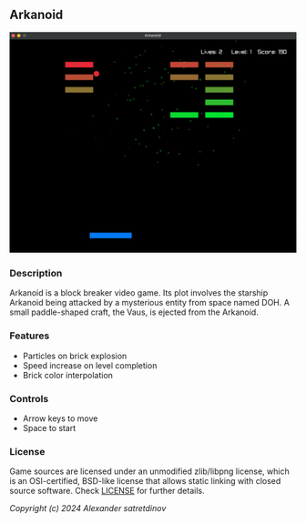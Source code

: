 ## Arkanoid

![Arkanoid](screenshots/screenshot.png "Arkanoid")

### Description

Arkanoid is a block breaker video game. Its plot involves the starship Arkanoid being attacked by a mysterious entity from space named DOH. A small paddle-shaped craft, the Vaus, is ejected from the Arkanoid.

### Features

- Particles on brick explosion
- Speed increase on level completion
- Brick color interpolation

### Controls

- Arrow keys to move
- Space to start

### License

Game sources are licensed under an unmodified zlib/libpng license, which is an OSI-certified, BSD-like license that allows static linking with closed source software. Check [LICENSE](LICENSE) for further details.

_Copyright (c) 2024 Alexander satretdinov_
